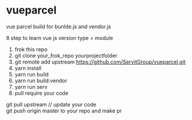 # vueparcel

vue parcel build for bunlde.js and vendor.js

8 step to learn vue js version type = module 

1. frok this repo
2. git clone  your_frok_repo  yourprojectfolder
3. git remote add  upstream https://github.com/ServitGroup/vueparcel.git 
4. yarn install
5. yarn run build 
6. yarn run build:vendor 
7. yarn run serv 
8. pull require your code 

git pull upstream   // update your code <br/>
git push origin master to your repo  and make  pr
